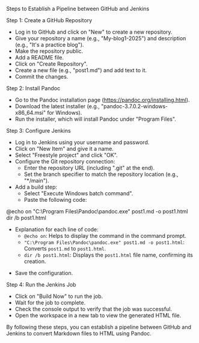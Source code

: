 
Steps to Establish a Pipeline between GitHub and Jenkins

Step 1: Create a GitHub Repository
- Log in to GitHub and click on "New" to create a new repository.
- Give your repository a name (e.g., "My-blog1-2025") and description (e.g., "It's a practice blog").
- Make the repository public.
- Add a README file.
- Click on "Create Repository".
- Create a new file (e.g., "post1.md") and add text to it.
- Commit the changes.

Step 2: Install Pandoc
- Go to the Pandoc installation page (https://pandoc.org/installing.html).
- Download the latest installer (e.g., "pandoc-3.7.0.2-windows-x86_64.msi" for Windows).
- Run the installer, which will install Pandoc under "Program Files".

Step 3: Configure Jenkins
- Log in to Jenkins using your username and password.
- Click on "New Item" and give it a name.
- Select "Freestyle project" and click "OK".
- Configure the Git repository connection:
    - Enter the repository URL (including ".git" at the end).
    - Set the branch specifier to match the repository location (e.g., "*/main").
- Add a build step:
    - Select "Execute Windows batch command".
    - Paste the following code:

@echo on
"C:\Program Files\Pandoc\pandoc.exe" post1.md -o post1.html
dir /b post1.html

+ Explanation for each line of code:
	- `@echo on`: Helps to display the command in the command prompt.
	- `"C:\Program Files\Pandoc\pandoc.exe" post1.md -o post1.html`: Converts `post1.md` to `post1.html`.
	- `dir /b post1.html`: Displays the `post1.html` file name, confirming its creation.

- Save the configuration.

Step 4: Run the Jenkins Job
- Click on "Build Now" to run the job.
- Wait for the job to complete.
- Check the console output to verify that the job was successful.
- Open the workspace in a new tab to view the generated HTML file.

By following these steps, you can establish a pipeline between GitHub and Jenkins to convert Markdown files to HTML using Pandoc.
